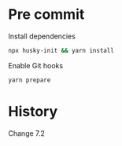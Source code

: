# Pre commit

Install dependencies

```bash
npx husky-init && yarn install
```

Enable Git hooks

```bash
yarn prepare
```

# History

Change 7.2
